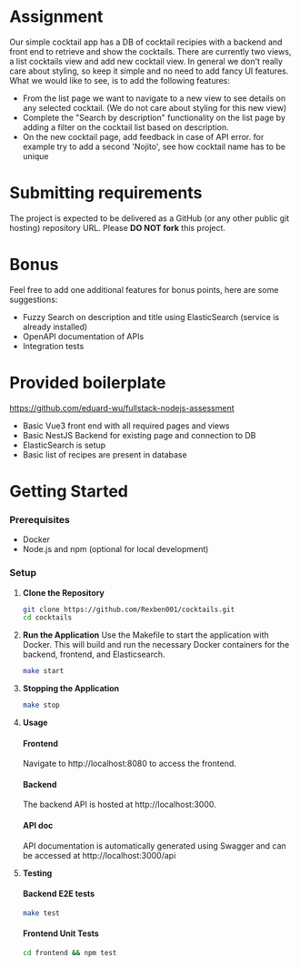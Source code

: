 # Assignment

Our simple cocktail app has a DB of cocktail recipies with a backend and front end to retrieve and show the cocktails. There are currently two views, a list cocktails view and add new cocktail view. In general we don't really care about styling, so keep it simple and no need to add fancy UI features. What we would like to see, is to add the following features:

- From the list page we want to navigate to a new view to see details on any selected cocktail. (We do not care about styling for this new view)
- Complete the "Search by description" functionality on the list page by adding a filter on the cocktail list based on description.
- On the new cocktail page, add feedback in case of API error. for example try to add a second 'Nojito', see how cocktail name has to be unique

# Submitting requirements

The project is expected to be delivered as a GitHub (or any other public git
hosting) repository URL. Please **DO NOT fork** this project.

# Bonus

Feel free to add one additional features for bonus points, here are some suggestions:

- Fuzzy Search on description and title using ElasticSearch (service is already installed)
- OpenAPI documentation of APIs
- Integration tests

# Provided boilerplate

https://github.com/eduard-wu/fullstack-nodejs-assessment

- Basic Vue3 front end with all required pages and views
- Basic NestJS Backend for existing page and connection to DB
- ElasticSearch is setup
- Basic list of recipes are present in database

# Getting Started

### Prerequisites

- Docker
- Node.js and npm (optional for local development)

### Setup

1. **Clone the Repository**

   ```bash
   git clone https://github.com/Rexben001/cocktails.git
   cd cocktails
   ```

2. **Run the Application** Use the Makefile to start the application with Docker. This will build and run the necessary Docker containers for the backend, frontend, and Elasticsearch.

   ```bash
   make start
   ```

3. **Stopping the Application**

   ```bash
   make stop
   ```

4. **Usage**

   #### Frontend

   Navigate to http://localhost:8080 to access the frontend.

   #### Backend

   The backend API is hosted at http://localhost:3000.

   #### API doc

   API documentation is automatically generated using Swagger and can be accessed at http://localhost:3000/api

5. **Testing**

   #### Backend E2E tests

   ```bash
   make test
   ```

   #### Frontend Unit Tests

   ```bash
   cd frontend && npm test
   ```
